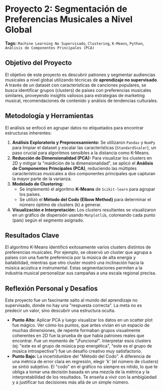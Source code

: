 # Proyecto 2: Segmentación de Preferencias Musicales a Nivel Global

**Tags:** `Machine Learning No Supervisado`, `Clustering`, `K-Means`, `Python`, `Análisis de Componentes Principales (PCA)`

## Objetivo del Proyecto

El objetivo de este proyecto es descubrir patrones y segmentar audiencias musicales a nivel global utilizando técnicas de **aprendizaje no supervisado**. A través de un dataset con características de canciones populares, se busca identificar grupos (clusters) de países con preferencias musicales similares, proveyendo insights valiosos para estrategias de marketing musical, recomendaciones de contenido y análisis de tendencias culturales.

## Metodología y Herramientas

El análisis se enfocó en agrupar datos no etiquetados para encontrar estructuras inherentes:

1.  **Análisis Exploratorio y Preprocesamiento:** Se utilizaron `Pandas` y `NumPy` para limpiar el dataset y escalar las características (`StandardScaler`), un paso crucial para algoritmos sensibles a la distancia como K-Means.
2.  **Reducción de Dimensionalidad (PCA):** Para visualizar los clusters en 2D y mitigar la "maldición de la dimensionalidad", se aplicó el **Análisis de Componentes Principales (PCA)**, reduciendo las múltiples características musicales a dos componentes principales que capturan la mayor parte de la varianza.
3.  **Modelado de Clustering:**
    * Se implementó el algoritmo **K-Means** de `Scikit-learn` para agrupar los países.
    * Se utilizó el **Método del Codo (Elbow Method)** para determinar el número óptimo de clusters (k) a generar.
4.  **Visualización e Interpretación:** Los clusters resultantes se visualizaron en un gráfico de dispersión usando `Matplotlib`, coloreando cada punto (país) según el segmento asignado.

## Resultados Clave

El algoritmo K-Means identificó exitosamente varios clusters distintos de preferencias musicales. Por ejemplo, se observó un cluster que agrupa a países con una fuerte preferencia por la música de alta energía y bailabilidad, mientras que otro cluster mostró una inclinación hacia la música acústica e instrumental. Estas segmentaciones permiten a la industria musical personalizar sus campañas a una escala regional precisa.

## Reflexión Personal y Desafíos

Este proyecto fue un fascinante salto al mundo del aprendizaje no supervisado, donde no hay una "respuesta correcta". La meta no es predecir un valor, sino descubrir una estructura oculta.

* **Punto Alto:** Aplicar PCA y luego visualizar los datos en un scatter plot fue mágico. Ver cómo los puntos, que antes vivían en un espacio de muchas dimensiones, de repente formaban grupos visualmente coherentes en 2D fue la prueba de que había patrones reales que encontrar. Fue un momento de "¡Funciona!". Interpretar esos clusters (ej: "este es el grupo de música pop energética", "este es el grupo de música introspectiva") fue un desafío creativo muy satisfactorio.
* **Punto Bajo:** La incertidumbre del "Método del Codo". A diferencia de una métrica de error clara en regresión, elegir 'k' (el número de clusters) se sintió subjetivo. El "codo" en el gráfico no siempre es nítido, lo que te obliga a tomar una decisión basada en una mezcla de la métrica y la interpretabilidad de los resultados. Te enseña a vivir con la ambigüedad y a justificar tus decisiones más allá de un simple número.
